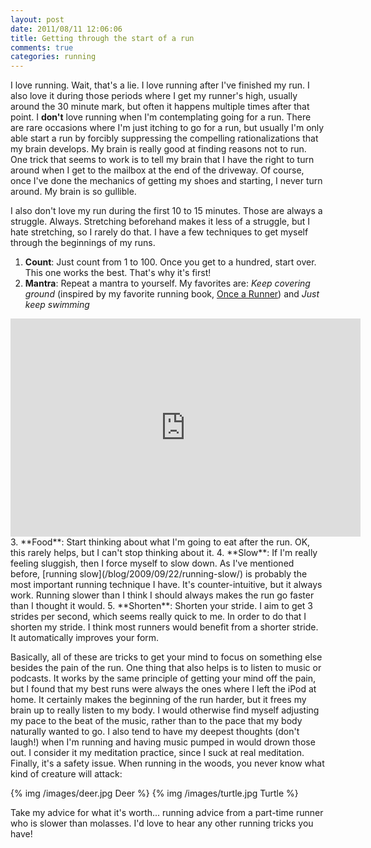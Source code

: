 ```yaml
---
layout: post
date: 2011/08/11 12:06:06
title: Getting through the start of a run
comments: true
categories: running
---
```


I love running. Wait, that's a lie. I love running after I've finished
my run. I also love it during those periods where I get my runner's
high, usually around the 30 minute mark, but often it happens multiple
times after that point. I **don't** love running when I'm
contemplating going for a run. There are rare occasions where I'm just
itching to go for a run, but usually I'm only able start a run by
forcibly suppressing the compelling rationalizations that my brain
develops. My brain is really good at finding reasons not to run. One
trick that seems to work is to tell my brain that I have the right to
turn around when I get to the mailbox at the end of the driveway. Of
course, once I've done the mechanics of getting my shoes and starting,
I never turn around. My brain is so gullible.

I also don't love my run during the first 10 to 15 minutes. Those are
always a struggle. Always. Stretching beforehand makes it less of a
struggle, but I hate stretching, so I rarely do that. I have a few
techniques to get myself through the beginnings of my runs. 

1. **Count**: Just count from 1 to 100. Once you get to a hundred, start
over. This one works the best. That's why it's first!
2. **Mantra**: Repeat a mantra to yourself. My favorites are: *Keep
covering ground* (inspired by my favorite running book, [Once a Runner](http://www.amazon.com/gp/product/0915297019/ref=as_li_ss_tl?ie=UTF8&tag=vinodkurupshomep&linkCode=as2&camp=217145&creative=399369&creativeASIN=0915297019)) and *Just keep swimming*
 <iframe width="560" height="349"
src="http://www.youtube.com/embed/CmyUkm2qlhA?rel=0" frameborder="0"
allowfullscreen></iframe>
3. **Food**: Start thinking about what I'm going to eat after the
run. OK, this rarely helps, but I can't stop thinking about it.
4. **Slow**: If I'm really feeling sluggish, then I force myself to slow
down. As I've mentioned before, [running
slow](/blog/2009/09/22/running-slow/) is probably the most important
running technique I have. It's counter-intuitive, but it always
work. Running slower than I think I should always makes the run go
faster than I thought it would.
5. **Shorten**: Shorten your stride. I aim to get 3 strides per
second, which seems really quick to me. In order to do that I shorten
my stride. I think most runners would benefit from a shorter
stride. It automatically improves your form.

Basically, all of these are tricks to get your mind to focus on
something else besides the pain of the run. One thing that also helps
is to listen to music or podcasts. It works by the same principle of
getting your mind off the pain, but I found that my best runs were
always the ones where I left the iPod at home. It certainly makes the
beginning of the run harder, but it frees my brain up to really listen
to my body. I would otherwise find myself adjusting my pace to the
beat of the music, rather than to the pace that my body naturally
wanted to go. I also tend to have my deepest thoughts (don't laugh!)
when I'm running and having music pumped in would drown those out. I
consider it my meditation practice, since I suck at real
meditation. Finally, it's a safety issue. When running in the woods,
you never know what kind of creature will attack:

{% img /images/deer.jpg Deer %}
{% img /images/turtle.jpg Turtle %}

Take my advice for what it's worth... running advice from a part-time
runner who is slower than molasses. I'd love to hear any other running
tricks you have!
